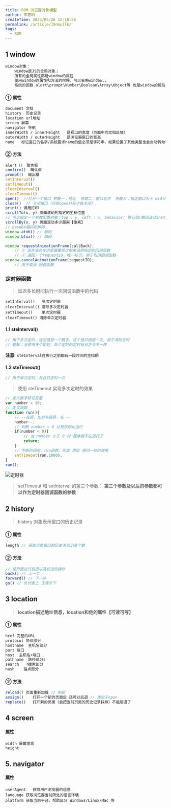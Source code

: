 ```yaml
---
title: BOM 浏览器对象模型
author: 李嘉明
createTime: 2024/05/26 12:18:56
permalink: /article/19nmullk/
tags:
  - BOM
---
```


## 1 window

```txt
window对象：
	window是JS的全局对象；
	所有的全局属性都是window的属性
	使用window的属性和方法的时候，可以省略window.; 
	系统的函数 alert\prompt\Number\Boolean\Array\Object等 也是window的属性
```



#### ① 属性

```txt
document 文档
history  历史记录
location url地址
screen 屏幕
navigator 导航
innerWidth / innerHeight   是视口的宽度（页面中的文档区域）
outerWidth / outerHeight   是浏览器窗口的宽高
name   标记窗口的名字/系统要求name的值必须是字符串，如果设置了其他类型也会自动转为字符串！！
```

#### ② 方法

```js
alert（） 警告框
confirm()  确认框
prompt()  输出框
setInterval()
setTimeout()
clearInterval()
clearTimeout()
open()  //打开一个窗口 参数一：地址  参数二：窗口名字  参数三：指定窗口大小 width=400,height=300
close()  // 关闭窗口（只有open打开才能关闭）
print() 调用打印
scrollTo(x, y) 页面滚动到指定的坐标位置 
// 可以指定一个参数配置对象：top : y, left : x, behavior: 默认值(瞬间滚动instant), (平滑滚动smooth)
scrollBy(x, y) 页面滚动多少距离【像素】
// base64编码和解码
window.atob() // 解码
window.btoa() // 编码
```

```js
window.requestAnimationFrame(callBack); 
	// ① 该方法会在浏览器重绘之前来调用指定的回调函数
    // ② 返回一个requestID，唯一标识，用于取消回调函数
window.cancelAnimationFrame(requestID);
	// 用于取消 回调函数
```



### 定时器函数

> 延迟多长时间执行一次回调函数中的代码

```
setInterval()	多次定时器
clearInterval() 清除多次定时器
setTimeout()	单次定时器
clearTimeout() 清除单次定时器
```

#### 1.1 steInterval()

```js
// 用于多次定时，返回值是一个数字，这个值只赋值一次，用于清除定时
// 理解：当使用多个定时，每个定时的定时标记才会不一样
```

**注意**: `steInterval在执行之前都有一段时间的空挡期`

#### 1.2 steTimeout()

```js
// 用于单次定时，并且只定时一次
```
> 使用 steTimeout 实现多次定时的效果

```js
// 定义数字标记变量
var number = 10;
// 定义函数
function run(){
    // --在后，先参与运算，在 --
    number--;
    // 判断 number < 0 让程序停止运行
    if(number < 0){
        // 当 number 小于 0 时 程序就不在运行了
        return;
    }
    // 不断的调用，run函数，形成 类似 递归一样的效果
    setTimeout(run,1000);
}
run();
```

![定时器](/async/定时器.svg)

> setTimeout 和 setInterval 的第三个参数： **第三个参数及以后的参数都可以作为定时器回调函数的参数** 

## 2 history

> history 对象表示窗口的历史记录

#### ① 属性

```js
length // 获取当前窗口的历史浏览记录个数
```

#### ② 方法

```js
// 使页面进行后退以及前进的操作
back() // 上一步
forward() // 下一步
go() // 负代表上 正表示下
```

## 3 location

> **location描述地址信息，location和他的属性【可读可写】**

#### ① 属性

```txt
href 完整的URL
protocol 协议部分
hostname  主机名部分
port 端口
host  主机名+端口
pathname  路径部分s
search   ?搜索部分
hash    锚点部分
```

#### ② 方法

```js
reload() 页面重新加载 // 刷新
assign()	打开一个新的页面后 还可以后退 // 类似于open
replace()   打开新的页面（会把当前页面的历史记录抹掉）不能后退了
```

## 4 screen

#### 属性

```
width 屏幕宽高
height
```

## 5. navigator

#### 属性

```
userAgent   获取用户浏览器的信息
language 获取浏览器当前所处的语言环境
platform 获取当前平台，帮助区分 Windows/Linux/Mac 等
```


